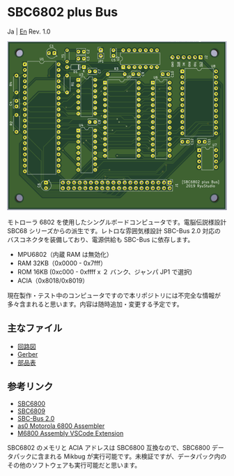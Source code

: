 # SBC6802 plus Bus

Ja | [En](README.md)
Rev. 1.0

![board1](graphics/sbc6802board1a.png)

モトローラ 6802 を使用したシングルボードコンピュータです。電脳伝説様設計 SBC68 シリーズからの派生です。レトロな雰囲気様設計 SBC-Bus 2.0 対応のバスコネクタを装備しており、電源供給も SBC-Bus に依存します。

* MPU6802（内蔵 RAM は無効化）
* RAM 32KB（0x0000 - 0x7fff）
* ROM 16KB (0xc000 - 0xffff x ２ バンク、ジャンパ JP1 で選択)
* ACIA（0x8018/0x8019）

現在製作・テスト中のコンピュータですので本リポジトリには不完全な情報が多々含まれると思います。内容は随時追加・変更する予定です。

## 主なファイル

* [回路図](sbc6802_sch.pdf)
* [Gerber](sbc6802_gerber_osh.zip)
* [部品表](sbc6802_BOM.pdf)

## 参考リンク

* [SBC6800](https://www.switch-science.com/catalog/3581/)
* [SBC6809](https://www.switch-science.com/catalog/3583/)
* [SBC-Bus 2.0](https://store.shopping.yahoo.co.jp/orangepicoshop/pico-a-008.html)
* [as0 Motorola 6800 Assembler](https://github.com/JimInCA/motorola-6800-assembler)
* [M6800 Assembly VSCode Extension](https://marketplace.visualstudio.com/items?itemName=RyuStudio.m6800-as0)

SBC6802 のメモリと ACIA アドレスは SBC6800 互換なので、SBC6800 データパックに含まれる Mikbug が実行可能です。未検証ですが、データパック内のその他のソフトウェアも実行可能だと思います。
